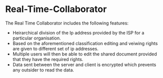# Real-Time-Collaborator
The Real Time Collaborator includes the following features:
- Heirarchical division of the Ip address provided by the ISP for a particular organisation.
- Based on the aforementioned classification editing and veiwing rights are given to different set of ip addresses.
- Multiple users will then be able to edit the shared document provided that they have the required rights.
- Data sent between the server and client is encrypted which prevents any outsider to read the data.
